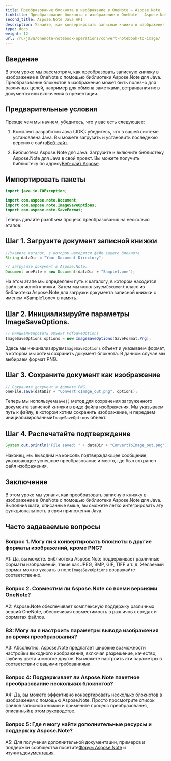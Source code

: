 ```yaml
---
title: Преобразование блокнота в изображение в OneNote — Aspose.Note
linktitle: Преобразование блокнота в изображение в OneNote — Aspose.Note
second_title: Aspose.Note Java API
description: Узнайте, как конвертировать записные книжки в изображения в OneNote с помощью Aspose.Note для Java. Легко интегрируйте эту функциональность в свои приложения Java.
type: docs
weight: 12
url: /ru/java/onenote-notebook-operations/convert-notebook-to-image/
---
```

## Введение

В этом уроке мы рассмотрим, как преобразовать записную книжку в изображение в OneNote с помощью библиотеки Aspose.Note для Java. Преобразование блокнотов в изображения может быть полезно для различных целей, например для обмена заметками, встраивания их в документы или включения в презентации.

## Предварительные условия

Прежде чем мы начнем, убедитесь, что у вас есть следующее:

1.  Комплект разработки Java (JDK): убедитесь, что в вашей системе установлена Java. Вы можете загрузить и установить последнюю версию с сайта[Веб-сайт](https://www.oracle.com/java/technologies/javase-jdk15-downloads.html).

2.  Библиотека Aspose.Note для Java: Загрузите и включите библиотеку Aspose.Note для Java в свой проект. Вы можете получить библиотеку по адресу[Веб-сайт Aspose](https://releases.aspose.com/note/java/).

## Импортировать пакеты

```java
import java.io.IOException;

import com.aspose.note.Document;
import com.aspose.note.ImageSaveOptions;
import com.aspose.note.SaveFormat;
```

Теперь давайте разобьем процесс преобразования на несколько этапов:

## Шаг 1. Загрузите документ записной книжки

```java
//Укажите каталог, в котором находится файл вашего блокнота
String dataDir = "Your Document Directory";

// Загрузите документ в Aspose.Note.
Document oneFile = new Document(dataDir + "Sample1.one");
```

 На этом этапе мы определяем путь к каталогу, в котором находится файл записной книжки. Затем мы используем`Document` класс из библиотеки Aspose.Note для загрузки документа записной книжки с именем «Sample1.one» в память.

## Шаг 2. Инициализируйте параметры ImageSaveOptions.

```java
// Инициализировать объект PdfSaveOptions
ImageSaveOptions options = new ImageSaveOptions(SaveFormat.Png);
```

 Здесь мы инициализируем`ImageSaveOptions` объект и указываем формат, в котором мы хотим сохранить документ блокнота. В данном случае мы выбираем формат PNG.

## Шаг 3. Сохраните документ как изображение

```java
// Сохраните документ в формате PNG.
oneFile.save(dataDir + "ConvertToImage_out.png", options);
```

 Теперь мы используем`save()` метод для сохранения загруженного документа записной книжки в виде файла изображения. Мы указываем путь к файлу, в котором хотим сохранить изображение, и передаем инициализированный`ImageSaveOptions` объект.

## Шаг 4. Распечатайте подтверждение

```java
System.out.println("File saved: " + dataDir + "ConvertToImage_out.png");
```

Наконец, мы выводим на консоль подтверждающее сообщение, указывающее успешное преобразование и место, где был сохранен файл изображения.

## Заключение

В этом уроке мы узнали, как преобразовать записную книжку в изображение в OneNote с помощью библиотеки Aspose.Note для Java. Выполнив шаги, описанные выше, вы сможете легко интегрировать эту функциональность в свои приложения Java.

## Часто задаваемые вопросы

### Вопрос 1. Могу ли я конвертировать блокноты в другие форматы изображений, кроме PNG?

 А1: Да, вы можете. Библиотека Aspose.Note поддерживает различные форматы изображений, такие как JPEG, BMP, GIF, TIFF и т. д. Желаемый формат можно указать в поле`ImageSaveOptions` возражайте соответственно.

### Вопрос 2. Совместим ли Aspose.Note со всеми версиями OneNote?

A2: Aspose.Note обеспечивает комплексную поддержку различных версий OneNote, обеспечивая совместимость в различных средах и форматах файлов.

### В3: Могу ли я настроить параметры вывода изображения во время преобразования?

А3: Абсолютно. Aspose.Note предлагает широкие возможности настройки выходного изображения, включая разрешение, качество, глубину цвета и многое другое. Вы можете настроить эти параметры в соответствии с вашими требованиями.

### Вопрос 4: Поддерживает ли Aspose.Note пакетное преобразование нескольких блокнотов?

A4: Да, вы можете эффективно конвертировать несколько блокнотов в изображения с помощью Aspose.Note. Просто просмотрите список файлов записной книжки и примените процесс преобразования, описанный в этом руководстве.

### Вопрос 5: Где я могу найти дополнительные ресурсы и поддержку Aspose.Note?

 A5: Для получения дополнительной документации, примеров и поддержки сообщества посетите[Форум Aspose.Note](https://forum.aspose.com/c/note/28) и изучить[документация](https://reference.aspose.com/note/java/).